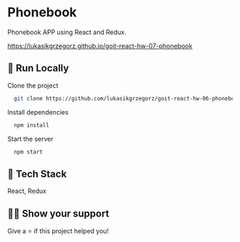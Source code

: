 #  Phonebook 

Phonebook APP using React and Redux.

https://lukasikgrzegorz.github.io/goit-react-hw-07-phonebook

## 🚀 Run Locally

Clone the project

```bash
  git clone https://github.com/lukasikgrzegorz/goit-react-hw-06-phonebook
```

Install dependencies

```bash
  npm install
```

Start the server

```bash
  npm start
```

## 📝 Tech Stack

React, Redux

## 👨‍🚀 Show your support
Give a ⭐️ if this project helped you!
